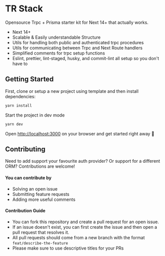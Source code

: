 # TR Stack

Opensource Trpc + Prisma starter kit for Next 14+ that actually works.

- Next 14+
- Scalable & Easily understandable Structure
- Utils for handling both public and authenticated trpc procedures
- Utils for communicating between Trpc and Next Route handlers
- Simplified comments for trpc setup functions
- Eslint, prettier, lint-staged, husky, and commit-lint all setup so you don't have to

## Getting Started

First, clone or setup a new project using template and then install dependencies:

```bash
yarn install
```

Start the project in dev mode

```bash
yarn dev
```

Open [http://localhost:3000](http://localhost:3000) on your browser and get started right away 🚀

## Contributing

Need to add support your favourite auth provider? Or support for a different ORM? Contributions are welcome! 

#### You can contribute by

- Solving an open issue
- Submitting feature requests
- Adding more useful comments

#### Contribution Guide

- You can fork this repository and create a pull request for an open issue. 
- If an issue doesn't exist, you can first create the issue and then open a pull request that resolves it. 
- All pull requests should come from a new branch with the format `feat/describe-the-feature`
- Please make sure to use descriptive titles for your PRs